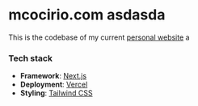 # mcocirio.com asdasda

This is the codebase of my current [personal website](https://mcocirio.com) a

### Tech stack

- **Framework**: [Next.js](https://nextjs.org/)
- **Deployment**: [Vercel](https://vercel.com)
- **Styling**: [Tailwind CSS](https://tailwindcss.com/)
